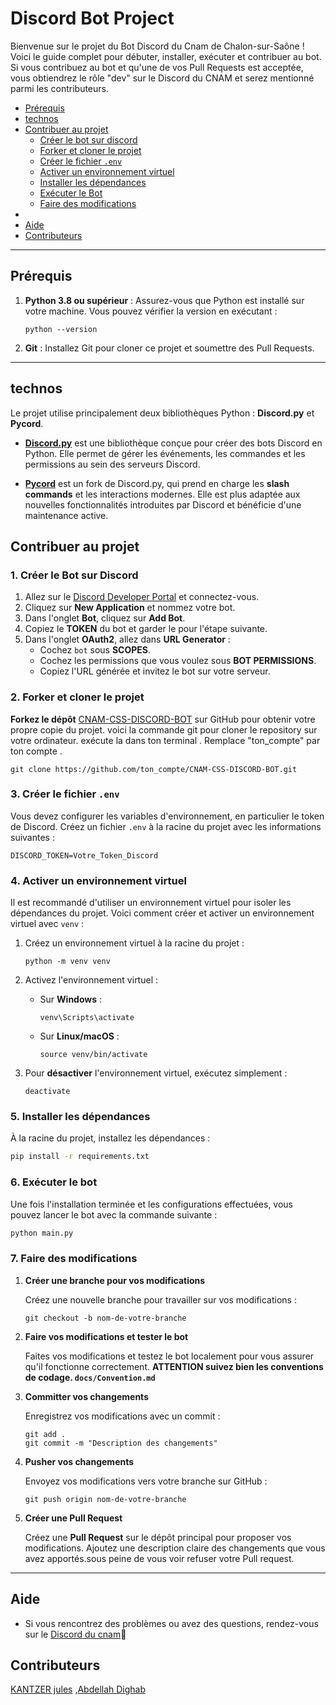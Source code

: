 # Discord Bot Project

Bienvenue sur le projet du Bot Discord du Cnam de Chalon-sur-Saône ! Voici le guide complet pour débuter, installer, exécuter et contribuer au bot. Si vous contribuez au bot et qu'une de vos Pull Requests est acceptée, vous obtiendrez le rôle "dev" sur le Discord du CNAM et serez mentionné parmi les contributeurs.

- [Prérequis](#prérequis)
- [technos](#technos)
- [Contribuer au projet](#contribuer-au-projet)
  - [Créer le bot sur discord](#1-créer-le-bot-sur-discord)
  - [Forker et cloner le projet](#2-forker-et-cloner-le-projet)
  - [Créer le fichier `.env`](#3-créer-le-fichier-env)
  - [Activer un environnement virtuel](#4-activer-un-environnement-virtuel)
  - [Installer les dépendances](#5-installer-les-dépendances)
  - [Exécuter le Bot](#6-exécuter-le-bot)
  - [Faire des modifications](#7-faire-des-modifications)
- 
- [Aide](#aide)
- [Contributeurs](#contributeurs)

---

## Prérequis

1. **Python 3.8 ou supérieur** : Assurez-vous que Python est installé sur votre machine. Vous pouvez vérifier la version en exécutant :
    ```
    python --version
    ```

2. **Git** : Installez Git pour cloner ce projet et soumettre des Pull Requests.

---
## technos

Le projet utilise principalement deux bibliothèques Python : **Discord.py** et **Pycord**.

- [**Discord.py**](https://discordpy.readthedocs.io/en/stable/) est une bibliothèque conçue pour créer des bots Discord en Python. Elle permet de gérer les événements, les commandes et les permissions au sein des serveurs Discord.
  
- [**Pycord**](https://docs.pycord.dev/en/stable/) est un fork de Discord.py, qui prend en charge les **slash commands** et les interactions modernes. Elle est plus adaptée aux nouvelles fonctionnalités introduites par Discord et bénéficie d'une maintenance active.


## Contribuer au projet

### 1. Créer le Bot sur Discord

1. Allez sur le [Discord Developer Portal](https://discord.com/developers/applications) et connectez-vous.
2. Cliquez sur **New Application** et nommez votre bot.
3. Dans l'onglet **Bot**, cliquez sur **Add Bot**.
4. Copiez le **TOKEN** du bot et garder le pour l'étape suivante.
5. Dans l'onglet **OAuth2**, allez dans **URL Generator** :
    - Cochez `bot` sous **SCOPES**.
    - Cochez les permissions que vous voulez sous **BOT PERMISSIONS**.
    - Copiez l'URL générée et invitez le bot sur votre serveur.


### 2. Forker et cloner le projet

**Forkez le dépôt** [CNAM-CSS-DISCORD-BOT](https://github.com/CNAM-CSS/CNAM-CSS-DISCORD-BOT) sur GitHub pour obtenir votre propre copie du projet.
voici la commande git pour cloner le repository sur votre ordinateur. exécute la dans ton terminal . Remplace "ton_compte" par ton compte . 
```
git clone https://github.com/ton_compte/CNAM-CSS-DISCORD-BOT.git
```
### 3. Créer le fichier `.env`

Vous devez configurer les variables d'environnement, en particulier le token de Discord. Créez un fichier `.env` à la racine du projet avec les informations suivantes :
```
DISCORD_TOKEN=Votre_Token_Discord
```



### 4. Activer un environnement virtuel

Il est recommandé d'utiliser un environnement virtuel pour isoler les dépendances du projet. Voici comment créer et activer un environnement virtuel avec `venv` :

1. Créez un environnement virtuel à la racine du projet :

   ```
   python -m venv venv
   ```

2. Activez l'environnement virtuel :

   - Sur **Windows** :
     ```
     venv\Scripts\activate
     ```
   - Sur **Linux/macOS** :
     ```
     source venv/bin/activate
     ```

3. Pour **désactiver** l'environnement virtuel, exécutez simplement :
   ```
   deactivate
   ```
### 5. Installer les dépendances

À la racine du projet, installez les dépendances :

```sh
pip install -r requirements.txt
```
### 6. Exécuter le bot
Une fois l'installation terminée et les configurations effectuées, vous pouvez lancer le bot avec la commande suivante :

```bash
python main.py
```
### 7. Faire des modifications

1. **Créer une branche pour vos modifications**

   Créez une nouvelle branche pour travailler sur vos modifications :

   ```
   git checkout -b nom-de-votre-branche
   ```

2. **Faire vos modifications et tester le bot**

   Faites vos modifications et testez le bot localement pour vous assurer qu'il fonctionne correctement. **ATTENTION suivez bien les conventions de codage. ```docs/Convention.md```**

3. **Committer vos changements**

   Enregistrez vos modifications avec un commit :

   ```
   git add .
   git commit -m "Description des changements"
   ```

4. **Pusher vos changements**

   Envoyez vos modifications vers votre branche sur GitHub :

   ```
   git push origin nom-de-votre-branche
   ```

5. **Créer une Pull Request**

   Créez une **Pull Request** sur le dépôt principal pour proposer vos modifications. Ajoutez une description claire des changements que vous avez apportés.sous peine de vous voir refuser votre Pull request.

---

## Aide

- Si vous rencontrez des problèmes ou avez des questions, rendez-vous sur le [Discord du cnam](https://discord.gg/spMXekm9bq)🙏

## Contributeurs
[KANTZER jules](https://github.com/diezeJhon) ,[Abdellah Dighab](https://github.com/adwge99)
